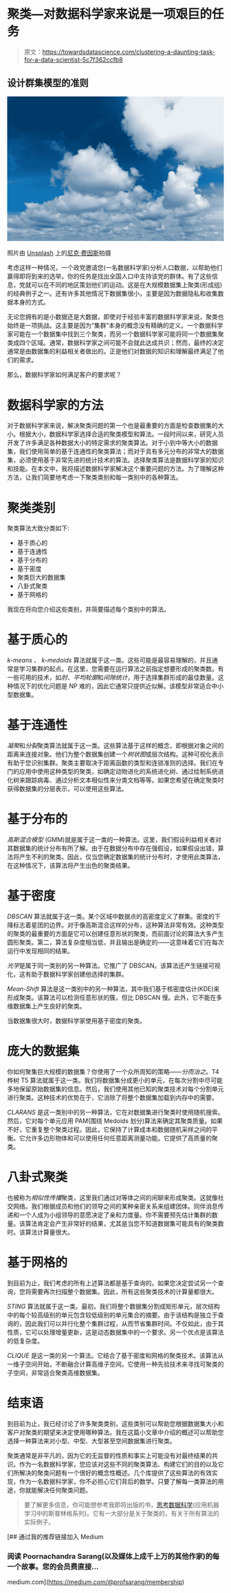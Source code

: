 # 聚类—对数据科学家来说是一项艰巨的任务

> 原文：<https://towardsdatascience.com/clustering-a-daunting-task-for-a-data-scientist-5c7f362ccfb8>

## 设计群集模型的准则

![](img/108a93530d210f1390cae8a43481960e.png)

照片由 [Unsplash](https://unsplash.com/s/photos/clouds-sky?utm_source=unsplash&utm_medium=referral&utm_content=creditCopyText) 上的[尼克·费因斯](https://unsplash.com/@jannerboy62?utm_source=unsplash&utm_medium=referral&utm_content=creditCopyText)拍摄

考虑这样一种情况，一个政党邀请您(一名数据科学家)分析人口数据，以帮助他们赢得即将到来的选举。你的任务是找出全国人口中支持该党的群体。有了这些信息，党就可以在不同的地区策划他们的运动。这是在大规模数据集上聚类(形成组)的经典例子之一。还有许多其他情况下数据集很小，主要是因为数据隐私和收集数据本身的方式。

无论您拥有的是小数据还是大数据，即使对于经验丰富的数据科学家来说，聚类也始终是一项挑战。这主要是因为“集群”本身的概念没有精确的定义。一个数据科学家可能在一个数据集中找到三个聚类，而另一个数据科学家可能将同一个数据集聚类成四个区域。通常，数据科学家之间可能不会就此达成共识；然而，最终的决定通常是由数据集的利益相关者做出的。正是他们对数据的知识和理解最终满足了他们的需求。

那么，数据科学家如何满足客户的要求呢？

# 数据科学家的方法

对于数据科学家来说，解决聚类问题的第一个也是最重要的方面是检查数据集的大小。根据大小，数据科学家选择合适的聚类模型和算法。一段时间以来，研究人员开发了许多满足各种数据大小的特定需求的聚类算法。对于小到中等大小的数据集，我们使用简单的基于连通性的聚类算法；而对于具有多元分布的非常大的数据集，必须使用基于非常先进的统计技术的算法。选择聚类算法是数据科学家的知识和技能。在本文中，我将描述数据科学家解决这个重要问题的方法。为了理解这种方法，让我们简要地考虑一下聚类类别和每一类别中的各种算法。

# 聚类类别

聚类算法大致分类如下:

*   基于质心的
*   基于连通性
*   基于分布的
*   基于密度
*   聚类巨大的数据集
*   八卦式聚类
*   基于网格的

我现在将向您介绍这些类别，并简要描述每个类别中的算法。

# 基于质心的

*k-means* 、 *k-medoids* 算法就属于这一类。这些可能是最容易理解的，并且通常是学习集群的起点。在这里，您需要在运行算法之前指定想要形成的聚类数。有一些可用的技术，如*肘*、*平均轮廓*和*间隙统计*，用于选择集群形成的最佳数量。这种情况下的优化问题是 NP 难的，因此它通常只提供近似解。该模型非常适合中小型数据集。

# 基于连通性

*凝聚*和*分裂*聚类算法就属于这一类。这些算法基于这样的概念，即根据对象之间的距离来连接对象。他们为整个数据集创建一个*树状图*或层次结构。这种可视化表示有助于您识别集群。聚类主要取决于距离函数的类型和连锁准则的选择。我们在专门的应用中使用这种类型的聚类，如确定动物进化的系统进化树、通过绘制系统进化树来跟踪病毒、通过分析文本相似性来分类文档等等。如果您希望在确定聚类时获得数据集的分层表示，可以使用这些算法。

# 基于分布的

*高斯混合模型* (GMM)就是属于这一类的一种算法。这里，我们假设利益相关者对其数据集的统计分布有所了解。由于在数据分布中存在强假设，如果假设出错，算法将产生不利的聚类。因此，仅当您确定数据集的统计分布时，才使用此类算法，在这种情况下，该算法将产生出色的聚类结果。

# 基于密度

*DBSCAN* 算法就属于这一类。某个区域中数据点的高密度定义了群集。密度的下降标志着星团的边界。对于像高斯混合这样的分布，这种算法非常有效。这种类型的聚类的最重要的方面是它可以创建任意形状的聚类，而前面讨论的算法大多产生圆形聚类。第二，算法复杂度相当低，并且输出是确定的——这意味着它们在每次运行中发现相同的结果。

*光学*是属于同一类别的另一种算法。它推广了 DBSCAN。该算法还产生链接可视化，这有助于数据科学家创建他选择的集群。

*Mean-Shift* 算法是这一类别中的另一种算法，其中我们基于核密度估计(KDE)来形成聚类。该算法可以检测任意形状的簇，但比 DBSCAN 慢。此外，它不能在多维数据集上产生良好的聚类。

当数据集很大时，数据科学家使用基于密度的聚类。

# 庞大的数据集

你如何聚集巨大规模的数据集？你使用了一个众所周知的策略——*分而治之*。T4 桦树 T5 算法就属于这一类。我们将数据集分成更小的单元，在每次分割中尽可能多地保留原始数据集的信息。然后，我们使用其他已知的聚类技术对每个分割单元进行聚类。这种技术的优势在于，它消除了将整个数据集加载到内存中的需要。

*CLARANS* 是这一类别中的另一种算法，它在对数据集进行聚类时使用随机搜索。然后，它对每个单元应用 PAM(围绕 Medoids 划分)算法来确定其聚类质量。如果不好，它重复整个聚类过程。因此，它保持了计算成本和数据随机采样之间的平衡。它允许多边形物体和可以使用任何任意距离测量功能。它提供了高质量的聚类。

# 八卦式聚类

也被称为*相似性传播*聚类，这里我们通过对等体之间的闲聊来形成聚类。这就像社交网络。我们根据成员和他们的领导之间的某种亲密关系来组建团体。同伴消息传递和一个人成为小组领导的意愿决定了亲和力度量。你不需要预先估计集群的数量。该算法肯定会产生非常好的结果，尤其是当您不知道数据集可能具有的聚类数时。该算法计算量很大。

# 基于网格的

到目前为止，我们考虑的所有上述算法都是基于查询的。如果您决定尝试另一个查询，您将需要再次扫描整个数据集。因此，所有这些聚类技术的计算量都很大。

*STING* 算法就属于这一类。最初，我们将整个数据集分割成矩形单元，层次结构中的每个较高级别的单元包含较低级别的单元集合的摘要。由于该结构是独立于查询的，因此我们可以并行化整个集群过程，从而节省集群时间。不仅如此，由于其性质，它可以处理增量更新，这是动态数据集中的一个要求。另一个优点是该算法的低复杂度。

*CLIQUE* 是这一类的另一个算法。它结合了基于密度和网格的聚类技术。该算法从一维子空间开始，不断融合计算高维子空间。它使用一种先验技术来寻找可聚类的子空间，非常适合聚类高维数据集。

# 结束语

到目前为止，我已经讨论了许多聚类类别，这些类别可以帮助您根据数据集大小和客户对聚类的期望来决定使用哪种算法。我在这篇小文章中介绍的概述可以帮助您选择一种算法来对小型、中型、大型甚至空间数据集进行聚类。

聚类通常是非平凡的，因为它的无监督的性质和事实上可能没有对最终结果的共识。作为一名数据科学家，您应该对这些不同的聚类算法、构建它们的目的以及它们所解决的聚类问题有一个很好的概念性概述。几个库提供了这些算法的有效实现，作为一名数据科学家，你不必担心它们背后的数学。只要了解每一类算法的用途，你就能解决任何聚类问题。

> 要了解更多信息，你可能想参考我即将出版的书，[思考数据科学](https://link.springer.com/book/9783031023620)(应用机器学习中的斯普林格系列)。它有一大部分是关于聚类的，有关于所有算法的实际例子。

[](https://medium.com/@profsarang/membership) [## 通过我的推荐链接加入 Medium

### 阅读 Poornachandra Sarang(以及媒体上成千上万的其他作家)的每一个故事。您的会员费直接…

medium.com](https://medium.com/@profsarang/membership)
